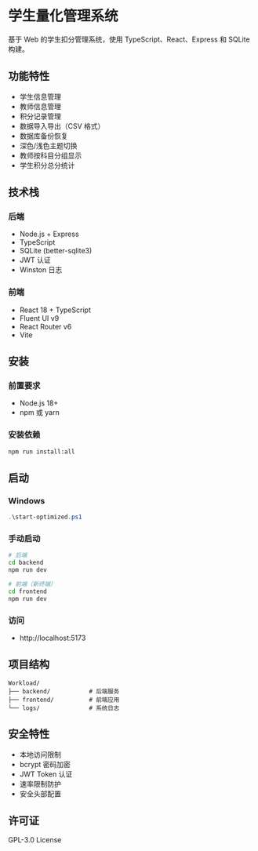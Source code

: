 # 学生量化管理系统

基于 Web 的学生扣分管理系统，使用 TypeScript、React、Express 和 SQLite 构建。

## 功能特性

- 学生信息管理
- 教师信息管理
- 积分记录管理
- 数据导入导出（CSV 格式）
- 数据库备份恢复
- 深色/浅色主题切换
- 教师按科目分组显示
- 学生积分总分统计

## 技术栈

### 后端
- Node.js + Express
- TypeScript
- SQLite (better-sqlite3)
- JWT 认证
- Winston 日志

### 前端
- React 18 + TypeScript
- Fluent UI v9
- React Router v6
- Vite

## 安装

### 前置要求
- Node.js 18+
- npm 或 yarn

### 安装依赖
```bash
npm run install:all
```

## 启动

### Windows
```powershell
.\start-optimized.ps1
```

### 手动启动
```bash
# 后端
cd backend
npm run dev

# 前端（新终端）
cd frontend
npm run dev
```

### 访问
- http://localhost:5173

## 项目结构

```
Workload/
├── backend/           # 后端服务
├── frontend/          # 前端应用
└── logs/              # 系统日志
```

## 安全特性

- 本地访问限制
- bcrypt 密码加密
- JWT Token 认证
- 速率限制防护
- 安全头部配置

## 许可证

GPL-3.0 License
